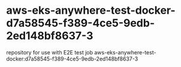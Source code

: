 # aws-eks-anywhere-test-docker-d7a58545-f389-4ce5-9edb-2ed148bf8637-3
repository for use with E2E test job aws-eks-anywhere-test-docker:d7a58545-f389-4ce5-9edb-2ed148bf8637-3
